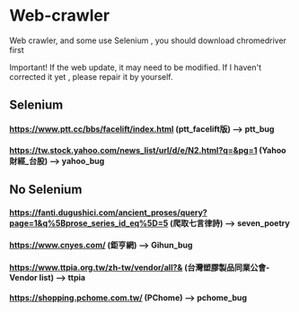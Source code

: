 # Web-crawler
Web crawler, and some use Selenium , you should download chromedriver first

Important! If the web update, it may need to be modified. If I haven't corrected it yet , please repair it by yourself.



## Selenium 
#### https://www.ptt.cc/bbs/facelift/index.html  (ptt_facelift版) --> ptt_bug


#### https://tw.stock.yahoo.com/news_list/url/d/e/N2.html?q=&pg=1 (Yahoo財經_台股) --> yahoo_bug



## No Selenium

#### https://fanti.dugushici.com/ancient_proses/query?page=1&q%5Bprose_series_id_eq%5D=5 (爬取七言律詩) --> seven_poetry

#### https://www.cnyes.com/ (鉅亨網) --> Gihun_bug

#### https://www.ttpia.org.tw/zh-tw/vendor/all?& (台灣塑膠製品同業公會-Vendor list) --> ttpia

#### https://shopping.pchome.com.tw/ (PChome) --> pchome_bug

